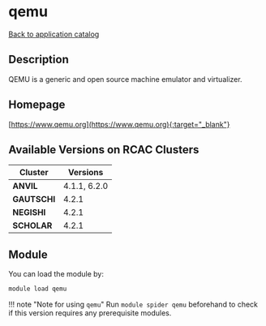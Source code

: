 # qemu

[Back to application catalog](../app_catalog.md)

## Description

QEMU is a generic and open source machine emulator and virtualizer.

## Homepage

[https://www.qemu.org](https://www.qemu.org){:target="_blank"}

## Available Versions on RCAC Clusters

|Cluster|Versions|
|---|---|
**ANVIL**|4.1.1, 6.2.0
**GAUTSCHI**|4.2.1
**NEGISHI**|4.2.1
**SCHOLAR**|4.2.1

## Module

You can load the module by:

```bash
module load qemu
```

!!! note "Note for using `qemu`"
    Run `module spider qemu` beforehand to check if this version requires any prerequisite modules.
